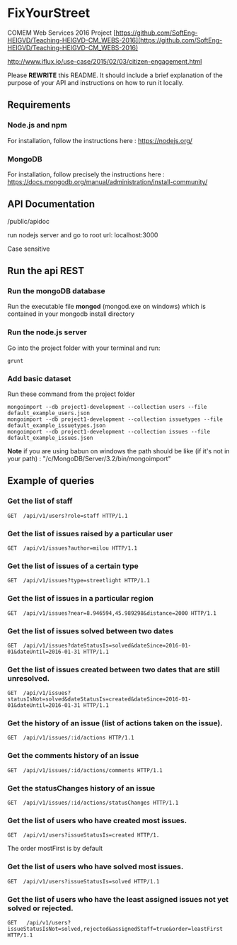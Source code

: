 # FixYourStreet
COMEM Web Services 2016 Project
[https://github.com/SoftEng-HEIGVD/Teaching-HEIGVD-CM_WEBS-2016](https://github.com/SoftEng-HEIGVD/Teaching-HEIGVD-CM_WEBS-2016)

http://www.iflux.io/use-case/2015/02/03/citizen-engagement.html

Please **REWRITE** this README.
It should include a brief explanation of the purpose of your API and instructions on how to run it locally.

## Requirements

### Node.js and npm
For installation, follow the instructions here : https://nodejs.org/

### MongoDB
For installation, follow precisely the instructions here : https://docs.mongodb.org/manual/administration/install-community/

## API Documentation

/public/apidoc

run nodejs server and go to root url: localhost:3000

Case sensitive

## Run the api REST

### Run the mongoDB database
Run the executable file **mongod** (mongod.exe on windows) which is contained in your mongodb install directory

### Run the node.js server
Go into the project folder with your terminal and run:

```
grunt
```

### Add basic dataset
Run these command from the project folder

```
mongoimport --db project1-development --collection users --file default_example_users.json
mongoimport --db project1-development --collection issuetypes --file default_example_issuetypes.json
mongoimport --db project1-development --collection issues --file default_example_issues.json
```
**Note** if you are using babun on windows the path should be like (if it's not in your path) : "/c/MongoDB/Server/3.2/bin/mongoimport"

## Example of queries
### Get the list of staff

```http
GET  /api/v1/users?role=staff HTTP/1.1
```
### Get the list of issues raised by a particular user
```http
GET  /api/v1/issues?author=milou HTTP/1.1
```
### Get the list of issues of a certain type
```http
GET  /api/v1/issues?type=streetlight HTTP/1.1
```
### Get the list of issues in a particular region
```http
GET  /api/v1/issues?near=8.946594,45.989298&distance=2000 HTTP/1.1
```
### Get the list of issues solved between two dates
```http
GET  /api/v1/issues?dateStatusIs=solved&dateSince=2016-01-01&dateUntil=2016-01-31 HTTP/1.1
```
### Get the list of issues created between two dates that are still unresolved.
```http
GET  /api/v1/issues?statusIsNot=solved&dateStatusIs=created&dateSince=2016-01-01&dateUntil=2016-01-31 HTTP/1.1
```
### Get the history of an issue (list of actions taken on the issue).
```http
GET  /api/v1/issues/:id/actions HTTP/1.1
```
### Get the comments history of an issue
```http
GET  /api/v1/issues/:id/actions/comments HTTP/1.1
```
### Get the statusChanges history of an issue
```http
GET  /api/v1/issues/:id/actions/statusChanges HTTP/1.1
```
### Get the list of users who have created most issues.
```http
GET  /api/v1/users?issueStatusIs=created HTTP/1.
```
The order mostFirst is by default
### Get the list of users who have solved most issues.
```http
GET  /api/v1/users?issueStatusIs=solved HTTP/1.1
```
### Get the list of users who have the least assigned issues not yet solved or rejected.
```http
GET   /api/v1/users?issueStatusIsNot=solved,rejected&assignedStaff=true&order=leastFirst HTTP/1.1
```
